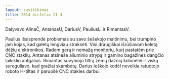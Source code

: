 ```yaml
---
layout: susitikimas
title: 2014 birželio 11 d.
---
```

Dalyvavo AlinaČ, AntanasU, DariusV, PauliusLi ir RimantasV.


Paulius išsisprendė problemas su savo šešekojo maitinimu, bei trumpino jam
kojas, kad galėtų lengviau straksėti.
Visi draugiškai išrūšiavom keletą dėžių elektronikos. Radom gerą ir nemažą
monitorių, kurį pastatėm prie CNC staklių.
Antanas atsineše aliuminio strypą ir gamino bagažinės dangčio laikiklio
antgalius.
Rimantas suvyniojo filtrą žemų dažnių kolonėlei ir viską sureguliavo, kad
gražiai skambėtų.
Darius ieškojo kodėl neveikia ratuotojo roboto H-tiltas ir paruošė CNC
stakles darbui.


